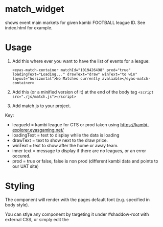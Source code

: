 # match_widget
shows event main markets for given kambi FOOTBALL league ID.
See index.html for example.

# Usage

1. Add this where ever you want to have the list of events for a league:

   ```<eyas-match-container matchId="1019426498" prod="true" loadingText="Loading..." drawText="draw" winText="to win" layout="horizontal">No Matches currently avaliable</eyas-match-container>```

2. Add this (or a minified version of it) at the end of the body tag
   ```<script src="./js/match.js"></script>```

3. Add match.js to your project.

Key:

* leagueId = kambi league for CTS or prod taken using https://kambi-explorer.eyasgaming.net/
* loadingText = text to display while the data is loading
* drawText = text to show next to the draw price.
* winText = text to show after the home or away team.
* inner text = message to display if there are no leagues, or an error occured.
* prod = true or false, false is non prod (different kambi data and points to our UAT site)

# Styling
The component will render with the pages default font (e.g. specified in body style).

You can stlye any component by targeting it under #shaddow-root with external CSS, or simply edit the <style> inside the component source code in league.js

# Limitations
1. This will only work for 1x2 matches.  It wont work for other markets or sports.
1. You specify the league name above the web component.

# Testing
New merges to main will be deployed to https://wonderful-plant-00df5e403.3.azurestaticapps.net/
